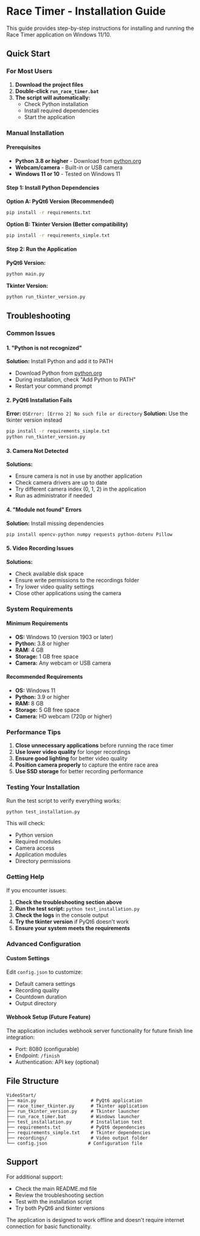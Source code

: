 # Race Timer - Installation Guide

This guide provides step-by-step instructions for installing and running the Race Timer application on Windows 11/10.

## Quick Start

### For Most Users
1. **Download the project files**
2. **Double-click `run_race_timer.bat`**
3. **The script will automatically:**
   - Check Python installation
   - Install required dependencies
   - Start the application

### Manual Installation

#### Prerequisites
- **Python 3.8 or higher** - Download from [python.org](https://python.org)
- **Webcam/camera** - Built-in or USB camera
- **Windows 11 or 10** - Tested on Windows 11

#### Step 1: Install Python Dependencies

**Option A: PyQt6 Version (Recommended)**
```bash
pip install -r requirements.txt
```

**Option B: Tkinter Version (Better compatibility)**
```bash
pip install -r requirements_simple.txt
```

#### Step 2: Run the Application

**PyQt6 Version:**
```bash
python main.py
```

**Tkinter Version:**
```bash
python run_tkinter_version.py
```

## Troubleshooting

### Common Issues

#### 1. "Python is not recognized"
**Solution:** Install Python and add it to PATH
- Download Python from [python.org](https://python.org)
- During installation, check "Add Python to PATH"
- Restart your command prompt

#### 2. PyQt6 Installation Fails
**Error:** `OSError: [Errno 2] No such file or directory`
**Solution:** Use the tkinter version instead
```bash
pip install -r requirements_simple.txt
python run_tkinter_version.py
```

#### 3. Camera Not Detected
**Solutions:**
- Ensure camera is not in use by another application
- Check camera drivers are up to date
- Try different camera index (0, 1, 2) in the application
- Run as administrator if needed

#### 4. "Module not found" Errors
**Solution:** Install missing dependencies
```bash
pip install opencv-python numpy requests python-dotenv Pillow
```

#### 5. Video Recording Issues
**Solutions:**
- Check available disk space
- Ensure write permissions to the recordings folder
- Try lower video quality settings
- Close other applications using the camera

### System Requirements

#### Minimum Requirements
- **OS:** Windows 10 (version 1903 or later)
- **Python:** 3.8 or higher
- **RAM:** 4 GB
- **Storage:** 1 GB free space
- **Camera:** Any webcam or USB camera

#### Recommended Requirements
- **OS:** Windows 11
- **Python:** 3.9 or higher
- **RAM:** 8 GB
- **Storage:** 5 GB free space
- **Camera:** HD webcam (720p or higher)

### Performance Tips

1. **Close unnecessary applications** before running the race timer
2. **Use lower video quality** for longer recordings
3. **Ensure good lighting** for better video quality
4. **Position camera properly** to capture the entire race area
5. **Use SSD storage** for better recording performance

### Testing Your Installation

Run the test script to verify everything works:
```bash
python test_installation.py
```

This will check:
- Python version
- Required modules
- Camera access
- Application modules
- Directory permissions

### Getting Help

If you encounter issues:

1. **Check the troubleshooting section above**
2. **Run the test script:** `python test_installation.py`
3. **Check the logs** in the console output
4. **Try the tkinter version** if PyQt6 doesn't work
5. **Ensure your system meets the requirements**

### Advanced Configuration

#### Custom Settings
Edit `config.json` to customize:
- Default camera settings
- Recording quality
- Countdown duration
- Output directory

#### Webhook Setup (Future Feature)
The application includes webhook server functionality for future finish line integration:
- Port: 8080 (configurable)
- Endpoint: `/finish`
- Authentication: API key (optional)

## File Structure

```
VideoStart/
├── main.py                    # PyQt6 application
├── race_timer_tkinter.py      # Tkinter application
├── run_tkinter_version.py     # Tkinter launcher
├── run_race_timer.bat         # Windows launcher
├── test_installation.py       # Installation test
├── requirements.txt           # PyQt6 dependencies
├── requirements_simple.txt    # Tkinter dependencies
├── recordings/                # Video output folder
└── config.json               # Configuration file
```

## Support

For additional support:
- Check the main README.md file
- Review the troubleshooting section
- Test with the installation script
- Try both PyQt6 and tkinter versions

The application is designed to work offline and doesn't require internet connection for basic functionality. 